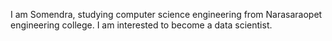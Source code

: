 I am Somendra, studying computer science engineering from Narasaraopet engineering college.
I am interested to become a data scientist.
